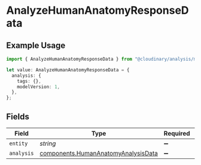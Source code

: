 # AnalyzeHumanAnatomyResponseData

## Example Usage

```typescript
import { AnalyzeHumanAnatomyResponseData } from "@cloudinary/analysis/models/components";

let value: AnalyzeHumanAnatomyResponseData = {
  analysis: {
    tags: {},
    modelVersion: 1,
  },
};
```

## Fields

| Field                                                                                      | Type                                                                                       | Required                                                                                   | Description                                                                                |
| ------------------------------------------------------------------------------------------ | ------------------------------------------------------------------------------------------ | ------------------------------------------------------------------------------------------ | ------------------------------------------------------------------------------------------ |
| `entity`                                                                                   | *string*                                                                                   | :heavy_minus_sign:                                                                         | N/A                                                                                        |
| `analysis`                                                                                 | [components.HumanAnatomyAnalysisData](../../models/components/humananatomyanalysisdata.md) | :heavy_minus_sign:                                                                         | N/A                                                                                        |